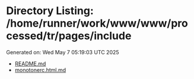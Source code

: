 # Directory Listing: /home/runner/work/www/www/processed/tr/pages/include
Generated on: Wed May  7 05:19:03 UTC 2025

- [README.md](README.md)
- [monotonerc.html.md](monotonerc.html.md)
